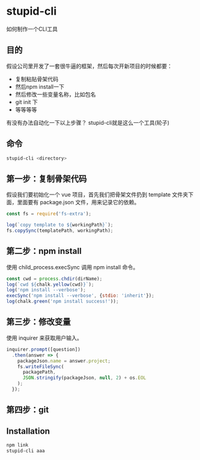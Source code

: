 # stupid-cli
如何制作一个CLI工具

## 目的
假设公司里开发了一套很牛逼的框架，然后每次开新项目的时候都要：
- 复制粘贴骨架代码
- 然后npm install一下
- 然后修改一些变量名称，比如包名
- git init 下
- 等等等等

有没有办法自动化一下以上步骤？
stupid-cli就是这么一个工具(轮子)

## 命令
```bash
stupid-cli <directory>
```

## 第一步：复制骨架代码
假设我们要初始化一个 vue 项目，首先我们把骨架文件扔到 template 文件夹下面，里面要有 package.json 文件，用来记录它的依赖。
```javascript
const fs = require('fs-extra');

log(`copy template to ${workingPath}`);
fs.copySync(templatePath, workingPath);
```


## 第二步：npm install
使用 child_process.execSync 调用 npm install 命令。
```javascript
const cwd = process.chdir(dirName);
log(`cwd ${chalk.yellow(cwd)}`);
log('npm install --verbose');
execSync('npm install --verbose', {stdio: 'inherit'});
log(chalk.green('npm install success!'));
```

## 第三步：修改变量
使用 inquirer 来获取用户输入。
```javascript
inquirer.prompt([question])
  .then(answer => {
    packageJson.name = answer.project;
    fs.writeFileSync(
      packagePath,
      JSON.stringify(packageJson, null, 2) + os.EOL
    );
  });
```


## 第四步：git


## Installation
```sh
npm link
stupid-cli aaa
```